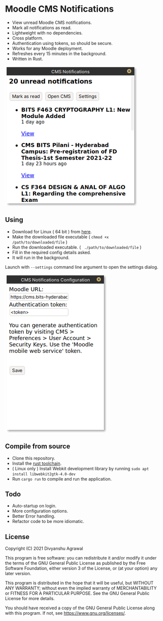 # Moodle CMS Notifications

* View unread Moodle CMS notifications. 
* Mark all notifications as read.
* Lightweight with no dependencies.
* Cross platform.
* Authentication using tokens, so should be secure.
* Works for any Moodle deployment.
* Refreshes every 15 minutes in the background.
* Written in Rust.

![Screenshot](images/main.png)

## Using

* Download for Linux ( 64 bit ) from [here](binaries/cms_notifs_linux).
* Make the downloaded file executable ( `chmod +x /path/to/downloaded/file` )
* Run the downloaded executable. ( ` ./path/to/downloaded/file` )
* Fill in the required config details asked.
* It will run in the background.

Launch with `--settings` command line argument to open the settings dialog.

![Settings](images/settings.png)

## Compile from source

* Clone this repository.
* Install the [rust toolchain](https://www.rust-lang.org/tools/install).
* ( Linux only ) Install Webkit development library by running `sudo apt install libwebkit2gtk-4.0-dev`
* Run `cargo run` to compile and run the application.

## Todo

* Auto-startup on login.
* More configuration options.
* Better Error handling.
* Refactor code to be more idiomatic.

## License


Copyright (C) 2021  Divyanshu Agrawal

This program is free software: you can redistribute it and/or modify
it under the terms of the GNU General Public License as published by
the Free Software Foundation, either version 3 of the License, or
(at your option) any later version.

This program is distributed in the hope that it will be useful,
but WITHOUT ANY WARRANTY; without even the implied warranty of
MERCHANTABILITY or FITNESS FOR A PARTICULAR PURPOSE.  See the
GNU General Public License for more details.

You should have received a copy of the GNU General Public License
along with this program.  If not, see <https://www.gnu.org/licenses/>.